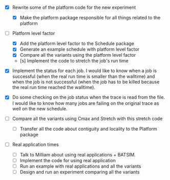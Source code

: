 - [x] Rewrite some of the platform code for the new experiment
  - [x] Make the platform package responsible for all things related to the
    platform

- [ ] Platform level factor
  - [x] Add the platform level factor to the Schedule package
  - [x] Generate an example schedule with platform level factor
  - [x] Compare all the variants using the platform level factor
  - [s] Implement the code to stretch the job's run time

- [x] Implement the status for each job. I would like to know when a job is
  successful (when the real run time is smaller than the walltime) and when the
  job is not successful (when the job has to be killed because the real run
  time reached the walltime).
- [x] Do some checking on the job status when the trace is read from the file.
  I would like to know how many jobs are failing on the original trace as well
  on the new schedule.

- [ ] Compare all the variants using Cmax and Stretch with this stretch code
  - [ ] Transfer all the code about contiguity and locality to the Platform
    package

- [ ] Real application times
  - [ ] Talk to Milliam about using real applications + BATSIM.
  - [ ] Implement the code for using real application
  - [ ] Run an example with real applications and all the variants
  - [ ] Design and run an experiment comparing all the variants
